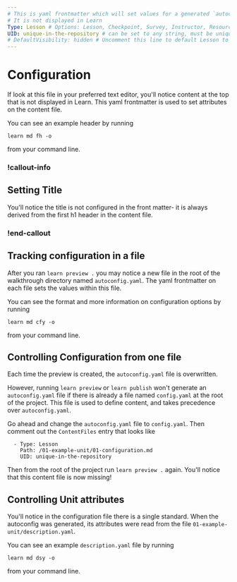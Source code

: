 ```yaml
---
# This is yaml frontmatter which will set values for a generated `autoconfig.yaml` file
# It is not displayed in Learn
Type: Lesson # Options: Lesson, Checkpoint, Survey, Instructor, Resource
UID: unique-in-the-repository # can be set to any string, must be unique
# DefaultVisibility: hidden # Uncomment this line to default Lesson to hidden
---
```


# Configuration

If look at this file in your preferred text editor, you'll notice content at the top that is not displayed in Learn. This yaml frontmatter is used to set attributes on the content file.

You can see an example header by running
```
learn md fh -o
```
from your command line.

### !callout-info

## Setting Title

You'll notice the title is not configured in the front matter- it is always derived from the first h1 header in the content file.

### !end-callout

## Tracking configuration in a file

After you ran `learn preview .` you may notice a new file in the root of the walkthrough directory named `autoconfig.yaml`. The yaml frontmatter on each file sets the values within this file.

You can see the format and more information on configuration options by running
```
learn md cfy -o
```
from your command line.

## Controlling Configuration from one file

Each time the preview is created, the `autoconfig.yaml` file is overwritten.

However, running `learn preview` or `learn publish` won't generate an `autoconfig.yaml` file if there is already a file named `config.yaml` at the root of the project. This file is used to define content, and takes precedence over `autoconfig.yaml`.

Go ahead and change the `autoconfig.yaml` file to `config.yaml`. Then comment out the `ContentFiles` entry that looks like
```
  - Type: Lesson
    Path: /01-example-unit/01-configuration.md
    UID: unique-in-the-repository
```
Then from the root of the project run `learn preview .` again. You'll notice that this content file is now missing!

## Controlling Unit attributes

You'll notice in the configuration file there is a single standard. When the autoconfig was generated, its attributes were read from the file `01-example-unit/description.yaml`. 

You can see an example `description.yaml` file by running
```
learn md dsy -o
```
from your command line.
